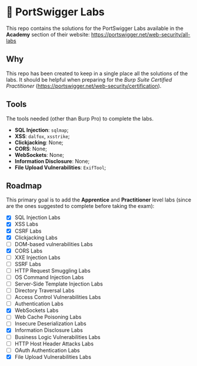 # 🧪 PortSwigger Labs

This repo contains the solutions for the PortSwigger Labs available in the **Academy** section of their website: https://portswigger.net/web-security/all-labs

## Why
This repo has been created to keep in a single place all the solutions of the labs. It should be helpful when preparing for the *Burp Suite Certified Practitioner* (https://portswigger.net/web-security/certification).

## Tools
The tools needed (other than Burp Pro) to complete the labs.

- **SQL Injection**: ``sqlmap``;
- **XSS**: ``dalfox``, ``xsstrike``;
- **Clickjacking**: None;
- **CORS**: None;
- **WebSockets**: None;
- **Information Disclosure**: None;
- **File Upload Vulnerabilities**: ``ExifTool``;

## Roadmap
This primary goal is to add the **Apprentice** and **Practitioner** level labs (since are the ones suggested to complete before taking the exam):
- [x] SQL Injection Labs
- [x] XSS Labs
- [x] CSRF Labs
- [x] Clickjacking Labs
- [ ] DOM-based vulnerabilities Labs
- [x] CORS Labs
- [ ] XXE Injection Labs
- [ ] SSRF Labs
- [ ] HTTP Request Smuggling Labs
- [ ] OS Command Injection Labs
- [ ] Server-Side Template Injection Labs
- [ ] Directory Traversal Labs
- [ ] Access Control Vulnerabilities Labs
- [ ] Authentication Labs
- [x] WebSockets Labs
- [ ] Web Cache Poisoning Labs
- [ ] Insecure Deserialization Labs
- [x] Information Disclosure Labs
- [ ] Business Logic Vulnerabilities Labs
- [ ] HTTP Host Header Attacks Labs
- [ ] OAuth Authentication Labs
- [x] File Upload Vulnerabilities Labs